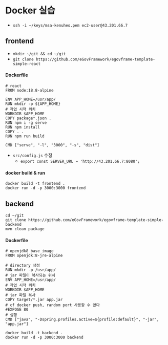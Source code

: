 # Docker 실습

- `ssh -i ~/keys/msa-kenuheo.pem ec2-user@43.201.66.7`


## frontend

- `mkdir ~/git && cd ~/git`
- `git clone https://github.com/eGovFramework/egovframe-template-simple-react`

#### Dockerfile

```
# react
FROM node:18.8-alpine

ENV APP_HOME=/usr/app/
RUN mkdir -p ${APP_HOME}
# 작업 시작 위치
WORKDIR $APP_HOME
COPY package*.json .
RUN npm i -g serve
RUN npm install
COPY . .
RUN npm run build

CMD ["serve", "-l", "3000", "-s", "dist"]

```

- `src/config.js` 수정
  - `export const SERVER_URL = 'http://43.201.66.7:8080';`
#### docker build & run
```
docker build -t frontend .
docker run -d -p 3000:3000 frontend
```

## backend

```
cd ~/git
git clone https://github.com/eGovFramework/egovframe-template-simple-backend
mvn clean package
```
#### Dockerfile
```
# openjdk8 base image
FROM openjdk:8-jre-alpine

# directory 생성
RUN mkdir -p /usr/app/
# jar 파일이 복사되는 위치
ENV APP_HOME=/usr/app/
# 작업 시작 위치
WORKDIR $APP_HOME
# jar 파일 복사
COPY target/*.jar app.jar
# cf docker push, random port 사용할 수 없다
#EXPOSE 80
# 실행
CMD ["java", "-Dspring.profiles.active=${profile:default}", "-jar", "app.jar"]

```

```
docker build -t backend .
docker run -d -p 3000:3000 backend
```

